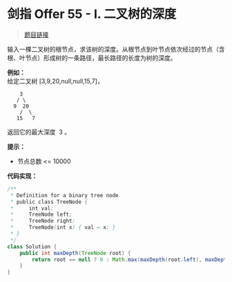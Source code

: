 <!-- customize-tags:二叉树,深度优先搜索 -->

# 剑指 Offer 55 - I. 二叉树的深度

> [题目链接](https://leetcode.cn/problems/er-cha-shu-de-shen-du-lcof)

输入一棵二叉树的根节点，求该树的深度。从根节点到叶节点依次经过的节点（含根、叶节点）形成树的一条路径，最长路径的长度为树的深度。

**例如：**  
 给定二叉树 [3,9,20,null,null,15,7]，

```text
    3
   / \
  9  20
    /  \
   15   7
```

返回它的最大深度  3 。

**提示：**

- 节点总数 <= 10000

**代码实现：**

```java
/**
 * Definition for a binary tree node.
 * public class TreeNode {
 *     int val;
 *     TreeNode left;
 *     TreeNode right;
 *     TreeNode(int x) { val = x; }
 * }
 */
class Solution {
    public int maxDepth(TreeNode root) {
        return root == null ? 0 : Math.max(maxDepth(root.left), maxDepth(root.right)) + 1;
    }
}
```
